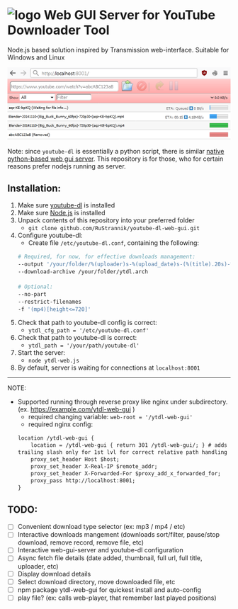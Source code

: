 

# ![logo](intf/images/favicon.ico) Web GUI Server for YouTube Downloader Tool
Node.js based solution inspired by Transmission web-interface. Suitable for Windows and Linux

![sample](sample_screen.png)

Note: since `youtube-dl` is essentially a python script, there is similar [native python-based web gui server](https://github.com/d0u9/youtube-dl-webui). This repository is for those, who for certain reasons prefer nodejs running as server.

## Installation:
1. Make sure [youtube-dl](https://youtube-dl.org) is installed
2. Make sure [Node.js](https://nodejs.org) is installed
3. Unpack contents of this repository into your preferred folder 
	- `git clone github.com/RuStrannik/youtube-dl-web-gui.git`
4. Configure youtube-dl:
 	- Create file `/etc/youtube-dl.conf`, containing the following:
	```bash
	# Required, for now, for effective downloads management:
	--output '/your/folder/%(uploader)s-%(upload_date)s-(%(title).20s)-%(height)dp%(fps)d-(%(id)s).%(ext)s'
	--download-archive /your/folder/ytdl.arch

	# Optional:
	--no-part
	--restrict-filenames
	-f '(mp4)[height<=720]'
	```
5. Check that path to youtube-dl config is correct:
	- `ytdl_cfg_path = '/etc/youtube-dl.conf'` 
6. Check that path to youtube-dl is correct:
	- `ytdl_path = '/your/path/youtube-dl'` 
7. Start the server:
	- `node ytdl-web.js`
8. By default, server is waiting for connections at `localhost:8001`

---
NOTE: 
- Supported running through reverse proxy like nginx under subdirectory. (ex. https://example.com/ytdl-web-gui )
	- required changing variable: `web-root = '/ytdl-web-gui'`
	- required nginx config: 
	```nginx
	location /ytdl-web-gui {
		location = /ytdl-web-gui { return 301 /ytdl-web-gui/; } # adds trailing slash only for 1st lvl for correct relative path handling
		proxy_set_header Host $host;
		proxy_set_header X-Real-IP $remote_addr;
		proxy_set_header X-Forwarded-For $proxy_add_x_forwarded_for;
		proxy_pass http://localhost:8001;
	}
	```


## TODO:
- [ ] Convenient download type selector (ex: mp3 / mp4 / etc)
- [ ] Interactive downloads mangement (downloads sort/filter, pause/stop download, remove record, remove file, etc)
- [ ] Interactive web-gui-server and youtube-dl configuration
- [ ] Async fetch file details (date added, thumbnail, full url, full title, uploader, etc)
- [ ] Display download details
- [ ] Select download directory, move downloaded file, etc
- [ ] npm package ytdl-web-gui for quickest install and auto-config
- [ ] play file? (ex: calls web-player, that remember last played positions)

